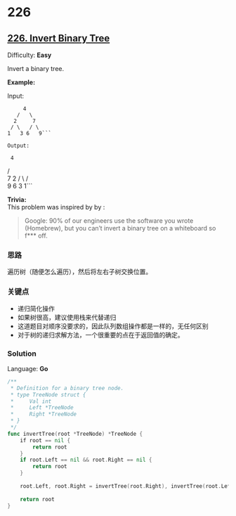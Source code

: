 # 226


## [226\. Invert Binary Tree](https://leetcode.com/problems/invert-binary-tree/)

Difficulty: **Easy**


Invert a binary tree.

**Example:**

Input:

```
     4
   /   \
  2     7
 / \   / \
1   3 6   9```

Output:

```
     4
   /   \
  7     2
 / \   / \
9   6 3   1```

**Trivia:**  
This problem was inspired by by :

> Google: 90% of our engineers use the software you wrote (Homebrew), but you can’t invert a binary tree on a whiteboard so f*** off.

### 思路
遍历树（随便怎么遍历），然后将左右子树交换位置。
### 关键点
- 递归简化操作
- 如果树很高，建议使用栈来代替递归
- 这道题目对顺序没要求的，因此队列数组操作都是一样的，无任何区别
- 对于树的递归求解方法，一个很重要的点在于返回值的确定。
### Solution

Language: **Go**

```go
/**
 * Definition for a binary tree node.
 * type TreeNode struct {
 *     Val int
 *     Left *TreeNode
 *     Right *TreeNode
 * }
 */
func invertTree(root *TreeNode) *TreeNode {
    if root == nil {
        return root
    }
    if root.Left == nil && root.Right == nil {
        return root
    }
​
    root.Left, root.Right = invertTree(root.Right), invertTree(root.Left)
    
    return root
}
```

